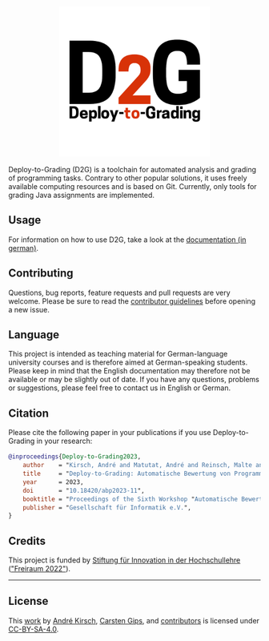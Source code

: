 <p align="center"> 
	<img alt="D2G logo" src="doc/logo/D2G_logo.png" width="300">
</p>

Deploy-to-Grading (D2G) is a toolchain for automated analysis and grading of programming tasks. Contrary to other popular solutions, it uses freely available computing resources and is based on Git. Currently, only tools for grading Java assignments are implemented.


## Usage

For information on how to use D2G, take a look at the [documentation (in german)](doc/readme.md).


## Contributing

Questions, bug reports, feature requests and pull requests are very welcome.
Please be sure to read the [contributor guidelines](CONTRIBUTING.md) before
opening a new issue.


## Language

This project is intended as teaching material for German-language university
courses and is therefore aimed at German-speaking students. Please keep in
mind that the English documentation may therefore not be available or may be
slightly out of date. If you have any questions, problems or suggestions, please
feel free to contact us in English or German.

## Citation

Please cite the following paper in your publications if you use Deploy-to-Grading
in your research:

```bibtex
@inproceedings{Deploy-to-Grading2023,
    author    = "Kirsch, André and Matutat, André and Reinsch, Malte and George, Birgit Christina and Gips, Carsten",
    title     = "Deploy-to-Grading: Automatische Bewertung von Programmieraufgaben mit CI/CD-Pipelines",
    year      = 2023,
    doi       = "10.18420/abp2023-11",
    booktitle = "Proceedings of the Sixth Workshop "Automatische Bewertung von Programmieraufgaben" (ABP 2023)",
    publisher = "Gesellschaft für Informatik e.V.",
}
```

## Credits

This project is funded by [Stiftung für Innovation in der Hochschullehre](https://stiftung-hochschullehre.de)
(["Freiraum 2022"](https://stiftung-hochschullehre.de/foerderung/freiraum2022/)).


---

## License

This [work](https://github.com/Programmiermethoden/Deploy-to-Grading) by
[André Kirsch](https://github.com/AKirsch1),
[Carsten Gips](https://github.com/cagix), and
[contributors](https://github.com/Programmiermethoden/Deploy-to-Grading/graphs/contributors)
is licensed under [CC-BY-SA-4.0](LICENSE.md).

